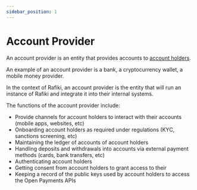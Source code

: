 ```yaml
---
sidebar_position: 1
---
```


# Account Provider

An account provider is an entity that provides accounts to [account holders](../account-holder).

An example of an account provider is a bank, a cryptocurrency wallet, a mobile money provider.

In the context of Rafiki, an account provider is the entity that will run an instance of Rafiki and integrate it into their internal systems.

The functions of the account provider include:

- Provide channels for account holders to interact with their accounts (mobile apps, websites, etc)
- Onboarding account holders as required under regulations (KYC, sanctions screening, etc)
- Maintaining the ledger of accounts of account holders
- Handling deposits and withdrawals into accounts via external payment methods (cards, bank transfers, etc) 
- Authenticating account holders
- Getting consent from account holders to grant access to their 
- Keeping a record of the public keys used by account holders to access the Open Payments APIs